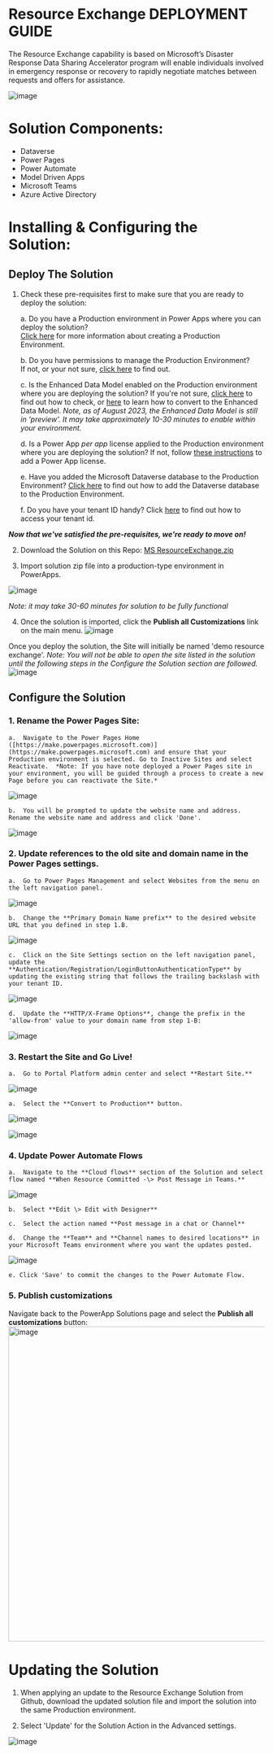 # Resource Exchange DEPLOYMENT GUIDE

The Resource Exchange capability is based on Microsoft’s Disaster Response Data Sharing Accelerator program will enable individuals involved in emergency response or recovery to rapidly negotiate matches between requests and offers for assistance. 

![image](https://github.com/GH-International/ResourceExchange/assets/527590/6db274e6-773c-45fd-bf56-14703bf9f1ec)


# Solution Components:

-   Dataverse
-   Power Pages
-   Power Automate
-   Model Driven Apps
-   Microsoft Teams
-   Azure Active Directory


# Installing & Configuring the Solution: 

## Deploy The Solution

1.  Check these pre-requisites first to make sure that you are ready to deploy the solution:

    a.  Do you have a Production environment in Power Apps where you can deploy the solution?  
    [Click here](https://learn.microsoft.com/en-us/power-platform/admin/environments-overview) for more information about creating a Production Environment.

    b.  Do you have permissions to manage the Production Environment?  
    If not, or your not sure, [click here](https://learn.microsoft.com/en-us/power-platform/admin/control-user-access) to find out.

    c.  Is the Enhanced Data Model enabled on the Production environment where you are deploying the solution? 
    If you're not sure, [click here](https://learn.microsoft.com/en-us/power-platform/admin/environments-overview) to find out how to check, or [here](https://learn.microsoft.com/en-us/power-pages/admin/enhanced-data-model#enable-the-enhanced-data-model-in-an-environment) to learn how to convert to the Enhanced Data Model. *Note, as of August 2023, the Enhanced Data Model is still in 'preview'. It may take approximately 10-30 minutes to enable within your environment.*

    d.  Is a Power App *per app* license applied to the Production environment where you are deploying the solution? 
    If not, follow [these instructions](https://learn.microsoft.com/en-us/power-platform/admin/about-powerapps-perapp) to add a Power App license.

    e.  Have you added the Microsoft Dataverse database to the Production Environment? 
    [Click here](https://learn.microsoft.com/en-us/power-platform/admin/create-database) to find out how to add the Dataverse database to the Production Environment.

    f.  Do you have your tenant ID handy? 
    Click [here](https://learn.microsoft.com/en-us/azure/active-directory/fundamentals/how-to-find-tenant) to find out how to access your tenant id.

***Now that we've satisfied the pre-requisites, we're ready to move on!***

2.  Download the Solution on this Repo: [MS ResourceExchange.zip](https://github.com/GH-International/ResourceExchange/raw/main/MSResourceExchange.zip)

3.  Import solution zip file into a production-type environment in PowerApps.

![image](https://github.com/GH-International/ResourceExchange/assets/527590/50e6e833-bc1b-412e-b423-04e4d8b16141)

*Note: it may take 30-60 minutes for solution to be fully functional*

4. Once the solution is imported, click the **Publish all Customizations** link on the main menu.
![image](https://github.com/GH-International/ResourceExchange/assets/527590/e91fde0a-06ac-4d6b-8e64-59f1e6db74ab)

Once you deploy the solution, the Site will initially be named 'demo resource exchange'. *Note: You will not be able to open the site listed in the solution until the following steps in the **Configure the Solution* section are followed.**
![image](https://github.com/GH-International/ResourceExchange/assets/527590/ee979761-12d2-43b0-8679-b458115ca83a)

## Configure the Solution

### 1.  Rename the Power Pages Site:

    a.  Navigate to the Power Pages Home ([https://make.powerpages.microsoft.com)](https://make.powerpages.microsoft.com) and ensure that your Production environment is selected. Go to Inactive Sites and select Reactivate.  *Note: If you have note deployed a Power Pages site in your environment, you will be guided through a process to create a new Page before you can reactivate the Site.*

![image](https://github.com/GH-International/ResourceExchange/assets/527590/9aa68285-7d4a-4d0d-990b-c89fd3a6426c)


    b.  You will be prompted to update the website name and address. Rename the website name and address and click 'Done'.

![image](https://github.com/GH-International/ResourceExchange/assets/527590/42976eb6-ab03-4cfc-a6f5-21c523f4ee3a)


### 2.  Update references to the old site and domain name in the Power Pages settings.

    a.  Go to Power Pages Management and select Websites from the menu on the left navigation panel.

![image](https://github.com/GH-International/ResourceExchange/assets/527590/c638011c-e5ae-4376-8db0-54da876cb782)


    b.  Change the **Primary Domain Name prefix** to the desired website URL that you defined in step 1.B.

![image](https://github.com/GH-International/ResourceExchange/assets/527590/f3fa4601-5889-4cb4-baf5-dd7107d61723)


    c.  Click on the Site Settings section on the left navigation panel, update the **Authentication/Registration/LoginButtonAuthenticationType** by updating the existing string that follows the trailing backslash with your tenant ID.
    
![image](https://github.com/GH-International/ResourceExchange/assets/527590/83692327-c47c-46bb-96c1-36f01d6f0633)

    d.  Update the **HTTP/X-Frame Options**, change the prefix in the 'allow-from' value to your domain name from step 1-B:

![image](https://github.com/GH-International/ResourceExchange/assets/527590/f595990b-4fb6-4caf-87f7-d99cc3ef222d)


### 3.  Restart the Site and Go Live!

    a.  Go to Portal Platform admin center and select **Restart Site.**

![image](https://github.com/GH-International/ResourceExchange/assets/527590/b1e0fadb-bebb-4844-9258-43b571927595)


    a.  Select the **Convert to Production** button.

![image](https://github.com/GH-International/ResourceExchange/assets/527590/401cfc88-776f-41bf-9b7e-90f6a3a1c60d)

![image](https://github.com/GH-International/ResourceExchange/assets/527590/25f0322a-91c6-4924-870d-707a2ab0829a)


### 4.  Update Power Automate Flows

    a.  Navigate to the **Cloud flows** section of the Solution and select flow named **When Resource Committed -\> Post Message in Teams.**


![image](https://github.com/GH-International/ResourceExchange/assets/527590/75cd88b1-961e-4b3c-9aec-65557a54b5ab)


    b.  Select **Edit \> Edit with Designer**

    c.  Select the action named **Post message in a chat or Channel**

    d.  Change the **Team** and **Channel names to desired locations** in your Microsoft Teams environment where you want the updates posted.

![image](https://github.com/GH-International/ResourceExchange/assets/527590/3355da79-0b3b-48fe-b93c-ec717f7e8b2d)

    e. Click 'Save' to commit the changes to the Power Automate Flow.

### 5.  Publish customizations
Navigate back to the PowerApp Solutions page and select the **Publish all customizations** button: 
<img width="619" alt="image" src="https://github.com/GH-International/ResourceExchange/assets/527590/269b1440-69f2-4ef5-82bb-3e2b32d9fcc5">

    
# Updating the Solution

1.  When applying an update to the Resource Exchange Solution from Github, download the updated solution file and import the solution into the same Production environment.

2.  Select 'Update' for the Solution Action in the Advanced settings.

![image](https://github.com/GH-International/ResourceExchange/assets/527590/b70452cb-a17c-4604-a6bd-3002a63ebe12)
